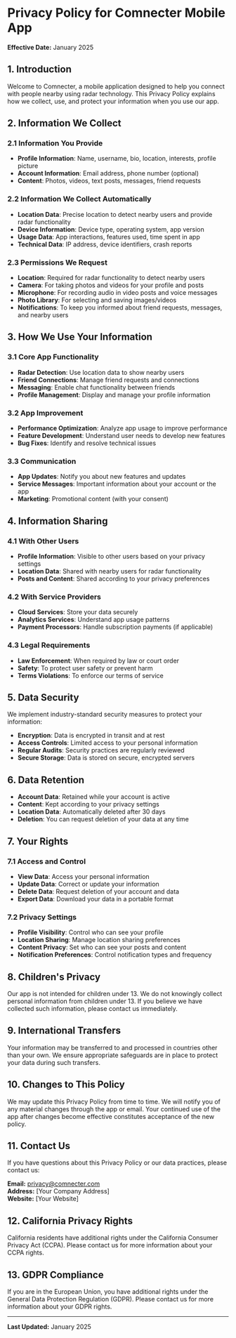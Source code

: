 # Privacy Policy for Comnecter Mobile App

**Effective Date:** January 2025

## 1. Introduction

Welcome to Comnecter, a mobile application designed to help you connect with people nearby using radar technology. This Privacy Policy explains how we collect, use, and protect your information when you use our app.

## 2. Information We Collect

### 2.1 Information You Provide
- **Profile Information**: Name, username, bio, location, interests, profile picture
- **Account Information**: Email address, phone number (optional)
- **Content**: Photos, videos, text posts, messages, friend requests

### 2.2 Information We Collect Automatically
- **Location Data**: Precise location to detect nearby users and provide radar functionality
- **Device Information**: Device type, operating system, app version
- **Usage Data**: App interactions, features used, time spent in app
- **Technical Data**: IP address, device identifiers, crash reports

### 2.3 Permissions We Request
- **Location**: Required for radar functionality to detect nearby users
- **Camera**: For taking photos and videos for your profile and posts
- **Microphone**: For recording audio in video posts and voice messages
- **Photo Library**: For selecting and saving images/videos
- **Notifications**: To keep you informed about friend requests, messages, and nearby users

## 3. How We Use Your Information

### 3.1 Core App Functionality
- **Radar Detection**: Use location data to show nearby users
- **Friend Connections**: Manage friend requests and connections
- **Messaging**: Enable chat functionality between friends
- **Profile Management**: Display and manage your profile information

### 3.2 App Improvement
- **Performance Optimization**: Analyze app usage to improve performance
- **Feature Development**: Understand user needs to develop new features
- **Bug Fixes**: Identify and resolve technical issues

### 3.3 Communication
- **App Updates**: Notify you about new features and updates
- **Service Messages**: Important information about your account or the app
- **Marketing**: Promotional content (with your consent)

## 4. Information Sharing

### 4.1 With Other Users
- **Profile Information**: Visible to other users based on your privacy settings
- **Location Data**: Shared with nearby users for radar functionality
- **Posts and Content**: Shared according to your privacy preferences

### 4.2 With Service Providers
- **Cloud Services**: Store your data securely
- **Analytics Services**: Understand app usage patterns
- **Payment Processors**: Handle subscription payments (if applicable)

### 4.3 Legal Requirements
- **Law Enforcement**: When required by law or court order
- **Safety**: To protect user safety or prevent harm
- **Terms Violations**: To enforce our terms of service

## 5. Data Security

We implement industry-standard security measures to protect your information:
- **Encryption**: Data is encrypted in transit and at rest
- **Access Controls**: Limited access to your personal information
- **Regular Audits**: Security practices are regularly reviewed
- **Secure Storage**: Data is stored on secure, encrypted servers

## 6. Data Retention

- **Account Data**: Retained while your account is active
- **Content**: Kept according to your privacy settings
- **Location Data**: Automatically deleted after 30 days
- **Deletion**: You can request deletion of your data at any time

## 7. Your Rights

### 7.1 Access and Control
- **View Data**: Access your personal information
- **Update Data**: Correct or update your information
- **Delete Data**: Request deletion of your account and data
- **Export Data**: Download your data in a portable format

### 7.2 Privacy Settings
- **Profile Visibility**: Control who can see your profile
- **Location Sharing**: Manage location sharing preferences
- **Content Privacy**: Set who can see your posts and content
- **Notification Preferences**: Control notification types and frequency

## 8. Children's Privacy

Our app is not intended for children under 13. We do not knowingly collect personal information from children under 13. If you believe we have collected such information, please contact us immediately.

## 9. International Transfers

Your information may be transferred to and processed in countries other than your own. We ensure appropriate safeguards are in place to protect your data during such transfers.

## 10. Changes to This Policy

We may update this Privacy Policy from time to time. We will notify you of any material changes through the app or email. Your continued use of the app after changes become effective constitutes acceptance of the new policy.

## 11. Contact Us

If you have questions about this Privacy Policy or our data practices, please contact us:

**Email:** privacy@comnecter.com  
**Address:** [Your Company Address]  
**Website:** [Your Website]

## 12. California Privacy Rights

California residents have additional rights under the California Consumer Privacy Act (CCPA). Please contact us for more information about your CCPA rights.

## 13. GDPR Compliance

If you are in the European Union, you have additional rights under the General Data Protection Regulation (GDPR). Please contact us for more information about your GDPR rights.

---

**Last Updated:** January 2025

